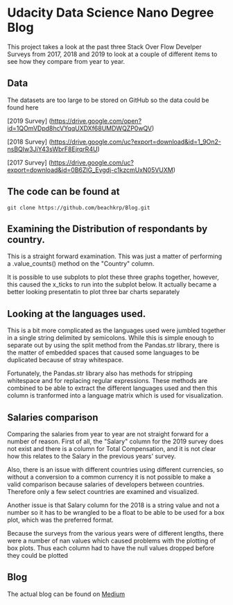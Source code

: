 # Udacity Data Science Nano Degree Blog

This project takes a look at the past three Stack Over Flow Develper Surveys from 2017, 2018 and 2019  to look at a couple of different items to see how they compare from year to year.


## Data
 
 The datasets are too large to be stored on GitHub so the data could be found here
 
 [2019 Survey] (https://drive.google.com/open?id=1QOmVDpd8hcVYqqUXDXf68UMDWQZP0wQV)
 
 [2018 Survey] (https://drive.google.com/uc?export=download&id=1_9On2-nsBQIw3JiY43sWbrF8EjrqrR4U)
 
 [2017 Survey] (https://drive.google.com/uc?export=download&id=0B6ZlG_Eygdj-c1kzcmUxN05VUXM)

##   The code can be found at 
`git clone https://github.com/beachkrp/Blog.git`

## Examining the Distribution of respondants by country.

This is a straight forward examination.  This was just a matter of performing a .value_counts() method on the "Country" column. 

It is possible to use subplots to plot these three graphs together, however, this caused the x_ticks to run into the 
subplot below.  It actually became a better looking presentatin to plot three bar charts separately

## Looking at the languages used.

 This is a bit more complicated as the languages used were jumbled together in a single string delimited by semicolons.  While this is simple enough to separate out by using the split method from the Pandas.str library,  there is the matter of embedded spaces that caused some languages to be duplicated because of stray whitespace.  

 Fortunately, the Pandas.str library also has methods for stripping whitespace and for replacing regular expressions.  These methods are combined to be able to extract the different languages used and then this column is tranformed into a language matrix which is used for visualization. 


## Salaries comparison

Comparing the salaries from year to year are not straight forward for a number of reason.   First of all, the "Salary"  column for the 2019 survey does not exist and there is a column for Total Compensation, and it is not clear how this relates to the Salary in the previous years' survey.

Also, there is an issue with different countries using different currencies, so without a conversion to a common currency it is not possible to make a valid comparison because salaries of developers between countries. Therefore only a few select countries are examined and visualized.

Another issue is that Salary column for the 2018 is a string value and not a number so it has to be wrangled to be a float to be able to be used for a box plot, which was the preferred format.

Because the surveys from the various years were of different lengths, there were a number of nan values which caused problems with the plotting of box plots.  Thus each column had to have the null values dropped before they could  be plotted


## Blog 

 The actual blog can be found on [Medium](https://medium.com/@kevinpearson_20937/a-quick-peek-at-stack-overflow-surveys-from-2017-to-2019-4a330b32a1e2)